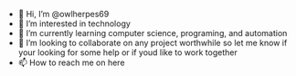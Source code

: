 - 👋 Hi, I’m @owlherpes69
- 👀 I’m interested in technology
- 🌱 I’m currently learning computer science, programing, and automation
- 💞️ I’m looking to collaborate on any project worthwhile so let me know if your looking for some help or if youd like to work together
- 📫 How to reach me on here
